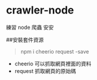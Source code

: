 # crawler-node
練習 node 爬蟲
安安

##安裝套件資源

> npm i cheerio request -save

 - cheerio 可以抓取網頁裡面的資料
 - request 抓取網頁的原始碼